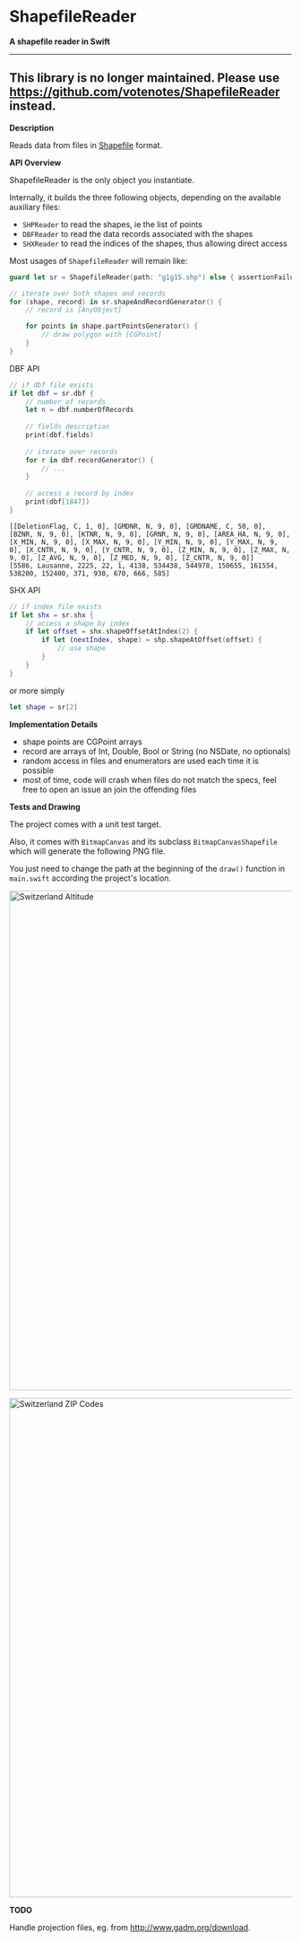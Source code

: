 # ShapefileReader
__A shapefile reader in Swift__

---
This library is no longer maintained. Please use https://github.com/votenotes/ShapefileReader instead.
---

__Description__

Reads data from files in [Shapefile](https://en.wikipedia.org/wiki/Shapefile) format.

__API Overview__

ShapefileReader is the only object you instantiate.

Internally, it builds the three following objects, depending on the available auxiliary files:
- `SHPReader` to read the shapes, ie the list of points
- `DBFReader` to read the data records associated with the shapes
- `SHXReader` to read the indices of the shapes, thus allowing direct access

Most usages of `ShapefileReader` will remain like:

```swift
guard let sr = ShapefileReader(path: "g1g15.shp") else { assertionFailure() }

// iterate over both shapes and records
for (shape, record) in sr.shapeAndRecordGenerator() {
    // record is [AnyObject]

    for points in shape.partPointsGenerator() {
        // draw polygon with [CGPoint]
    }
}
```

DBF API

```swift
// if dbf file exists
if let dbf = sr.dbf {
    // number of records
    let n = dbf.numberOfRecords
    
    // fields description
    print(dbf.fields)
    
    // iterate over records
    for r in dbf.recordGenerator() {
        // ...
    }
    
    // access a record by index
    print(dbf[1847])
}
```

    [[DeletionFlag, C, 1, 0], [GMDNR, N, 9, 0], [GMDNAME, C, 50, 0], [BZNR, N, 9, 0], [KTNR, N, 9, 0], [GRNR, N, 9, 0], [AREA_HA, N, 9, 0], [X_MIN, N, 9, 0], [X_MAX, N, 9, 0], [Y_MIN, N, 9, 0], [Y_MAX, N, 9, 0], [X_CNTR, N, 9, 0], [Y_CNTR, N, 9, 0], [Z_MIN, N, 9, 0], [Z_MAX, N, 9, 0], [Z_AVG, N, 9, 0], [Z_MED, N, 9, 0], [Z_CNTR, N, 9, 0]]  
    [5586, Lausanne, 2225, 22, 1, 4138, 534438, 544978, 150655, 161554, 538200, 152400, 371, 930, 670, 666, 585]

SHX API

```swift
// if index file exists
if let shx = sr.shx {
    // access a shape by index
    if let offset = shx.shapeOffsetAtIndex(2) {
    	if let (nextIndex, shape) = shp.shapeAtOffset(offset) {
	        // use shape   	
    	}
    }
}
```

or more simply

```swift
let shape = sr[2]
```

__Implementation Details__

- shape points are CGPoint arrays
- record are arrays of Int, Double, Bool or String (no NSDate, no optionals)
- random access in files and enumerators are used each time it is possible
- most of time, code will crash when files do not match the specs, feel free to open an issue an join the offending files

__Tests and Drawing__

The project comes with a unit test target.

Also, it comes with `BitmapCanvas` and its subclass `BitmapCanvasShapefile` which will generate the following PNG file.

You just need to change the path at the beginning of the `draw()` function in `main.swift` according the project's location.

<a href="img/switzerland_altitude.png"><img src="img/switzerland_altitude.png" width="890" alt="Switzerland Altitude" /></a>

<a href="img/switzerland_zip.png"><img src="img/switzerland_zip.png" width="890" alt="Switzerland ZIP Codes" /></a>

__TODO__

Handle projection files, eg. from http://www.gadm.org/download.

